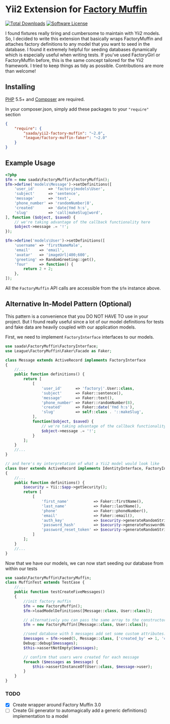 # Yii2 Extension for [Factory Muffin](https://github.com/thephpleague/factory-muffin)

[![Total Downloads](https://img.shields.io/packagist/dt/saada/yii2-factory-muffin.svg?style=flat-square)](https://packagist.org/packages/saada/yii2-factory-muffin) [![Software License](https://img.shields.io/badge/license-MIT-orange.svg?style=flat-square)](LICENSE)

I found fixtures really tiring and cumbersome to maintain with Yii2 models. So, I decided to write this extension
that basically wraps FactoryMuffin and attaches factory definitions to any model that you want to seed in the database.
I found it extremely helpful for seeding databases dynamically which is especially useful when writing tests.
If you've used FactoryGirl or FactoryMuffin before, this is the same concept tailored for the Yii2 framework.
I tried to keep things as tidy as possible. Contributions are more than welcome!

## Installing

[PHP](https://php.net) 5.5+ and [Composer](https://getcomposer.org) are required.

In your composer.json, simply add these packages to your `"require"` section

```json
{
    "require": {
        "saada/yii2-factory-muffin": "~2.0",
        "league/factory-muffin-faker": "~2.0"
    }
}
```

## Example Usage

```php
<?php
$fm = new saada\FactoryMuffin\FactoryMuffin();
$fm->define('models\Message')->setDefinitions([
    'user_id'      => 'factory|models\User',
    'subject'      => 'sentence',
    'message'      => 'text',
    'phone_number' => 'randomNumber|8',
    'created'      => 'date|Ymd h:s',
    'slug'         => 'call|makeSlug|word',
], function ($object, $saved) {
    // we're taking advantage of the callback functionality here
    $object->message .= '!';
});

$fm->define('models\User')->setDefinitions([
    'username' => 'firstNameMale',
    'email'    => 'email',
    'avatar'   => 'imageUrl|400;600',
    'greeting' => RandomGreeting::get(),
    'four'     => function() {
        return 2 + 2;
    },
]);
```

All the `FactoryMuffin` API calls are accessible from the `$fm` instance above.

## Alternative In-Model Pattern (Optional)
This pattern is a convenience that you DO NOT HAVE TO use in your project. But I found really useful since a lot of our model definitions for tests and fake data are heavily coupled with our application models.

First, we need to implement `FactoryInterface` interfaces to our models.

```php
use saada\FactoryMuffin\FactoryInterface;
use League\FactoryMuffin\Faker\Facade as Faker;

class Message extends ActiveRecord implements FactoryInterface
{
    //...
    public function definitions() {
        return [
            [
                'user_id'      => 'factory|'.User::class,
                'subject'      => Faker::sentence(),
                'message'      => Faker::text(),
                'phone_number' => Faker::randomNumber(8),
                'created'      => Faker::date('Ymd h:s'),
                'slug'         => self::class . '::makeSlug',
            ],
            function($object, $saved) {
                // we're taking advantage of the callback functionality here
                $object->message .= '!';
            }
        ];
    }
    //...
}

// and here's my interpretation of what a Yii2 model would look like
class User extends ActiveRecord implements IdentityInterface, FactoryInterface
{
    //...
    public function definitions() {
        $security = Yii::$app->getSecurity();
        return [
            [
                'first_name'           => Faker::firstName(),
                'last_name'            => Faker::lastName(),
                'phone'                => Faker::phoneNumber(),
                'email'                => Faker::email(),
                'auth_key'             => $security->generateRandomString(),
                'password_hash'        => $security->generatePasswordHash('MyFixedTestUserPassword'),
                'password_reset_token' => $security->generateRandomString() . '_' . time(),
            ]
        ];
    }
    //...
}
```

Now that we have our models, we can now start seeding our database from within our tests

```php
use saada\FactoryMuffin\FactoryMuffin;
class MuffinTest extends TestCase {
    //...
    public function testCreateFiveMessages()
    {
        //init factory muffin
        $fm = new FactoryMuffin();
        $fm->loadModelDefinitions([Message::class, User::class]);

        // alternatively you can pass the same array to the constructor
        $fm = new FactoryMuffin([Message::class, User::class]);

        //seed database with 5 messages add set some custom attributes.
        $messages = $fm->seed(5, Message::class, ['created_by' => 1, 'company_id' => 1]);
        Debug::debug($messages);
        $this->assertNotEmpty($messages);

        // confirm that users were created for each message
        foreach ($messages as $message) {
            $this->assertInstanceOf(User::class, $message->user);
        }
    }
}
```

### TODO

- [x] Create wrapper around Factory Muffin 3.0
- [ ] Create Gii generator to automagically add a generic definitions() implementation to a model
